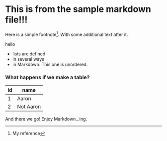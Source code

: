 # This is from the sample markdown file!!!

Here is a simple footnote[^1]. With some additional text after it.

[^1]: My reference


hello


- lists are defined
- in several ways
- in Markdown.  This one is unordered.

### What happens if we make a table?

| id | name      |
|--- |---        |
| 1  | Aaron     |
| 2  | Not Aaron |

And there we go!  Enjoy Markdown...ing.